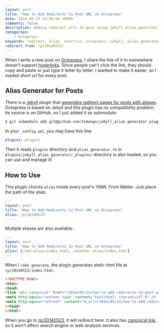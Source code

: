 ```yaml
---
layout: post
title: "How to Add Redirects to Post URL on Octopress"
date: 2014-05-23 14:56:44 +0900
comments: false
description: Adding redirect urls to post using jekyll_alias_generator on Octopress.
categories:
    - Octopress
keywords: redirect, alias, shortcut, octopress, jekyll, alias generator
redirect_from: /p/20140523/
---
```


When I write a new post on [Octopress][], I share the link of it to somewhere doesn't support [hyperlinks][Hyperlink]. Since people can't click the link, they should copy and paste or just type it letter by letter. I wanted to make it easier, so I maded short url for every post.

[Octopress]: http://octopress.org
[Hyperlink]: http://en.wikipedia.org/wiki/Hyperlink

## <a id="alias-generator-for-posts"></a>Alias Generator for Posts

There is a [Jekyll][] plugin that [generates redirect pages for posts with aliases][jekyll_alias_generator]. Octopress is based on Jekyll and this plugin has no compatibility problem. Its source is on GitHub, so I just added it as submodule:

[Jekyll]: http://jekyllrb.com
[jekyll_alias_generator]: https://github.com/tsmango/jekyll_alias_generator

``` sh
$ git submodule add git@github.com:tsmango/jekyll_alias_generator plugins/jekyll_alias_generator
```

In your `_config.yml`, you may have this line:

``` yaml
plugins: plugins
```

Then it reads `plugins` directory and `alias_generator.rb` in `plugins/jekyll_alias_generator/_plugins/` directory is also loaded, so you can use and manage it!


## <a id="how-to-use"></a>How to Use

This plugin checks `alias` inside every post's YAML Front Matter. Just place the path of the alias:

``` yaml
---
layout: post
title: "How to Add Redirects to Post URL on Octopress"
alias: /p/20140523
---
```

Multiple aliases are also available:

``` yaml
---
layout: post
title: "How to Add Redirects to Post URL on Octopress"
alias: [/one-alias/index.html, /another-alias/index.html]
---
```

When I `rake generate`, the plugin generates static html file at `/p/20140523/index.html`:

``` html
<!DOCTYPE html>
<html>
<head>
<link rel="canonical" href="/2014/05/23/how-to-add-redirects-to-post-url-on-octopress/"/>
<meta http-equiv="content-type" content="text/html; charset=utf-8" />
<meta http-equiv="refresh" content="0;url=/2014/05/23/how-to-add-redirects-to-post-url-on-octopress/" />
</head>
</html>
```

When you go to [/p/20140523](/p/20140523), it will redirect here. It also has [canonical link][Canonical_link_element], so it won't affect search engine or web analysis services.

[Canonical_link_element]: http://en.wikipedia.org/wiki/Canonical_link_element
